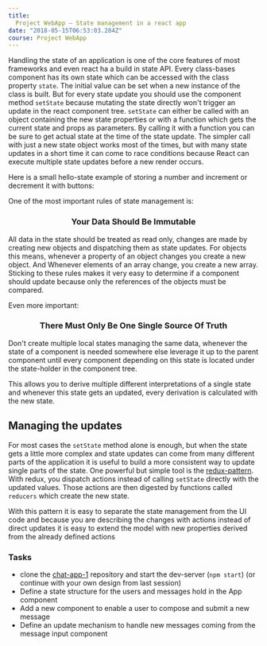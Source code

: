 ```yaml
---
title:
  Project WebApp — State management in a react app
date: "2018-05-15T06:53:03.284Z"
course: Project WebApp
---
```


Handling the state of an application is one of the
core features of most frameworks and even react ha
a build in state API. Every class-bases component
has its own state which can be accessed with the
class property `state`. The initial value can be
set when a new instance of the class is built. But
for every state update you should use the
component method `setState` because mutating the
state directly won't trigger an update in the
react component tree. `setState` can either be
called with an object containing the new state
properties or with a function which gets the
current state and props as parameters. By calling
it with a function you can be sure to get actual
state at the time of the state update. The simpler
call with just a new state object works most of
the times, but with many state updates in a short
time it can come to race conditions because React
can execute multiple state updates before a new
render occurs.

Here is a small hello-state example of storing a
number and increment or decrement it with buttons:

<component-playground complex="true" sample="HelloState.js" ></component-playground>
One of the most important rules of state
management is:

### <center>Your Data Should Be Immutable</center>

All data in the state should be treated as read
only, changes are made by creating new objects and
dispatching them as state updates. For objects
this means, whenever a property of an object
changes you create a new object. And Whenever
elements of an array change, you create a new
array. Sticking to these rules makes it very easy
to determine if a component should update because
only the references of the objects must be
compared.

Even more important:

### <center>There Must Only Be One Single Source Of Truth</center>

Don't create multiple local states managing the
same data, whenever the state of a component is
needed somewhere else leverage it up to the parent
component until every component depending on this
state is located under the state-holder in the
component tree.

This allows you to derive multiple different
interpretations of a single state and whenever
this state gets an updated, every derivation is
calculated with the new state.

## Managing the updates

For most cases the `setState` method alone is
enough, but when the state gets a little more
complex and state updates can come from many
different parts of the application it is useful to
build a more consistent way to update single parts
of the state. One powerful but simple tool is the
[redux-pattern](https://redux.js.org/). With
redux, you dispatch actions instead of calling
`setState` directly with the updated values. Those
actions are then digested by functions called
`reducers` which create the new state.

<component-playground complex="true" sample="HelloRedux.js" ></component-playground>

With this pattern it is easy to separate the state
management from the UI code and because you are
describing the changes with actions instead of
direct updates it is easy to extend the model with
new properties derived from the already defined
actions

<component-playground complex="true" sample="HelloReduxExtended.js" ></component-playground>

### Tasks

- clone the
  [chat-app-1](https://github.com/kaoDev/chat-app-1)
  repository and start the dev-server
  (`npm start`) (or continue with your own design
  from last session)
- Define a state structure for the users and
  messages hold in the App component
- Add a new component to enable a user to compose
  and submit a new message
- Define an update mechanism to handle new
  messages coming from the message input component
